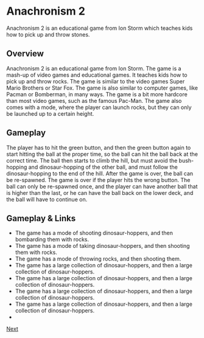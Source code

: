 # Anachronism 2

Anachronism 2 is an educational game from Ion Storm which teaches kids how to pick up and throw stones.

## Overview

Anachronism 2 is an educational game from Ion Storm. The game is a mash-up of video games and educational games. It teaches kids how to pick up and throw rocks. The game is similar to the video games Super Mario Brothers or Star Fox. The game is also similar to computer games, like Pacman or Bomberman, in many ways. The game is a bit more hardcore than most video games, such as the famous Pac-Man. The game also comes with a mode, where the player can launch rocks, but they can only be launched up to a certain height.

## Gameplay

The player has to hit the green button, and then the green button again to start hitting the ball at the proper time, so the ball can hit the ball back at the correct time. The ball then starts to climb the hill, but must avoid the bush-hopping and dinosaur-hopping of the other ball, and must follow the dinosaur-hopping to the end of the hill. After the game is over, the ball can be re-spawned. The game is over if the player hits the wrong button. The ball can only be re-spawned once, and the player can have another ball that is higher than the last, or he can have the ball back on the lower deck, and the ball will have to continue on.

## Gameplay & Links

*   The game has a mode of shooting dinosaur-hoppers, and then bombarding them with rocks.
*   The game has a mode of taking dinosaur-hoppers, and then shooting them with rocks.
*   The game has a mode of throwing rocks, and then shooting them.
*   The game has a large collection of dinosaur-hoppers, and then a large collection of dinosaur-hoppers.
*   The game has a large collection of dinosaur-hoppers, and then a large collection of dinosaur-hoppers.
*   The game has a large collection of dinosaur-hoppers, and then a large collection of dinosaur-hoppers.
*   The game has a large collection of dinosaur-hoppers, and then a large collection of dinosaur-hoppers.
*
[Next](255.md)